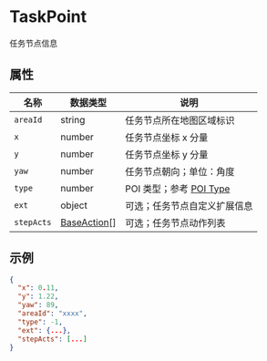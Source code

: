 # TaskPoint

任务节点信息

## 属性

| 名称         | 数据类型                         | 说明                         |
| ------------ | -------------------------------- | ---------------------------- |
| `areaId`   | string                           | 任务节点所在地图区域标识     |
| `x`        | number                           | 任务节点坐标 x 分量          |
| `y`        | number                           | 任务节点坐标 y 分量          |
| `yaw`      | number                           | 任务节点朝向；单位：角度     |
| `type`     | number                           | POI 类型；参考 [POI Type](#/Define-PoiType) |
| `ext`      | object                           | 可选；任务节点自定义扩展信息 |
| `stepActs` | [BaseAction](#/Define-BaseAction)[] | 可选；任务节点动作列表       |

## 示例

```json
{
  "x": 0.11,
  "y": 1.22,
  "yaw": 89,
  "areaId": "xxxx",
  "type": -1,
  "ext": {...},
  "stepActs": [...]
}
```
